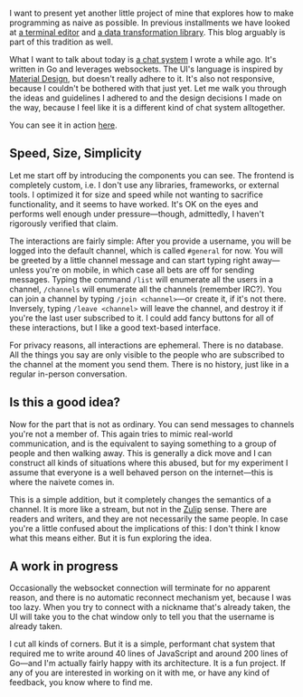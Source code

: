 I want to present yet another little project of mine that explores how to make
programming as naive as possible. In previous installments we have looked at [a
terminal editor](http://blog.veitheller.de/Braindead_Editing.html) and [a data
transformation
library](http://blog.veitheller.de/Braindead_Data_Transformations.html). This
blog arguably is part of this tradition as well.

What I want to talk about today is [a chat
system](https://github.com/hellerve/hi) I wrote a while ago. It's written in Go
and leverages websockets. The UI's language is inspired by [Material
Design](https://material.io/), but doesn't really adhere to it. It's also not
responsive, because I couldn't be bothered with that just yet. Let me walk you through
the ideas and guidelines I adhered to and the design decisions I made on the
way, because I feel like it is a different kind of chat system alltogether.

You can see it in action [here](https://veitheller.de/hi).

## Speed, Size, Simplicity

Let me start off by introducing the components you can see. The frontend is
completely custom, i.e. I don't use any libraries, frameworks, or external
tools. I optimized it for size and speed while not wanting to sacrifice
functionality, and it seems to have worked. It's OK on the eyes and performs
well enough under pressure—though, admittedly, I haven't rigorously verified
that claim.

The interactions are fairly simple: After you provide a username, you will be
logged into the default channel, which is called `#general` for now. You will be
greeted by a little channel message and can start typing right away—unless
you're on mobile, in which case all bets are off for sending messages. Typing
the command `/list` will enumerate all the users in a channel, `/channels` will
enumerate all the channels (remember IRC?). You can join a channel by typing
`/join <channel>`—or create it, if it's not there. Inversely, typing `/leave
<channel>` will leave the channel, and destroy it if you're the last user
subscribed to it. I could add fancy buttons for all of these interactions, but I
like a good text-based interface.

For privacy reasons, all interactions are ephemeral. There is no database. All
the things you say are only visible to the people who are subscribed to the
channel at the moment you send them. There is no history, just like in a regular
in-person conversation.

## Is this a good idea?

Now for the part that is not as ordinary. You can send messages to channels
you're not a member of. This again tries to mimic real-world communication, and
is the equivalent to saying something to a group of people and then walking
away. This is generally a dick move and I can construct all kinds of situations
where this abused, but for my experiment I assume that everyone is a well
behaved person on the internet—this is where the naivete comes in.

This is a simple addition, but it completely changes the semantics of a channel.
It is more like a stream, but not in the [Zulip](https://zulipchat.com/) sense.
There are readers and writers, and they are not necessarily the same people. In
case you're a little confused about the implications of this: I don't think I
know what this means either. But it is fun exploring the idea.

## A work in progress

Occasionally the websocket connection will terminate for no apparent reason, and
there is no automatic reconnect mechanism yet, because I was too lazy. When you
try to connect with a nickname that's already taken, the UI will take you to the
chat window only to tell you that the username is already taken.

I cut all kinds of corners. But it is a simple, performant chat system that
required me to write around 40 lines of JavaScript and around 200 lines of
Go—and I'm actually fairly happy with its architecture. It is a fun project.
If any of you are interested in working on it with me, or have any kind of
feedback, you know where to find me.
